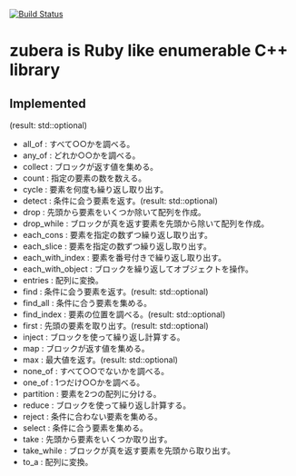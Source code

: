 [![Build Status](https://travis-ci.org/osyo-manga/cpp-zubera.svg_ofbranch=master)](https://travis-ci.org/osyo-manga/cpp-zubera)

# zubera is Ruby like enumerable C++ library

## Implemented
(result: std::optional)
- all_of : すべて○○かを調べる。
- any_of : どれか○○かを調べる。
- collect : ブロックが返す値を集める。
- count : 指定の要素の数を数える。
- cycle : 要素を何度も繰り返し取り出す。
- detect : 条件に会う要素を返す。(result: std::optional)
- drop : 先頭から要素をいくつか除いて配列を作成。
- drop_while : ブロックが真を返す要素を先頭から除いて配列を作成。
- each_cons : 要素を指定の数ずつ繰り返し取り出す。
- each_slice : 要素を指定の数ずつ繰り返し取り出す。
- each_with_index : 要素を番号付きで繰り返し取り出す。
- each_with_object : ブロックを繰り返してオブジェクトを操作。
- entries : 配列に変換。
- find : 条件に会う要素を返す。(result: std::optional)
- find_all : 条件に合う要素を集める。
- find_index : 要素の位置を調べる。(result: std::optional)
- first : 先頭の要素を取り出す。(result: std::optional)
- inject : ブロックを使って繰り返し計算する。
- map : ブロックが返す値を集める。
- max : 最大値を返す。(result: std::optional)
- none_of : すべて○○でないかを調べる。
- one_of : 1つだけ○○かを調べる。
- partition : 要素を2つの配列に分ける。
- reduce : ブロックを使って繰り返し計算する。
- reject : 条件に合わない要素を集める。
- select : 条件に合う要素を集める。
- take : 先頭から要素をいくつか取り出す。
- take_while : ブロックが真を返す要素を先頭から取り出す。
- to_a : 配列に変換。


